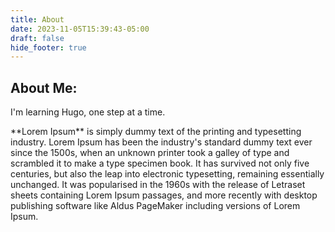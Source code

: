 ```yaml
---
title: About
date: 2023-11-05T15:39:43-05:00
draft: false
hide_footer: true
---
```


<h2>About Me:</h2>
I'm learning Hugo, one step at a time.
<p>**Lorem Ipsum** is simply dummy text of the printing and typesetting industry. Lorem Ipsum has been the industry's standard dummy text ever since the 1500s, when an unknown printer took a galley of type and scrambled it to make a type specimen book. It has survived not only five centuries, but also the leap into electronic typesetting, remaining essentially unchanged. It was popularised in the 1960s with the release of Letraset sheets containing Lorem Ipsum passages, and more recently with desktop publishing software like Aldus PageMaker including versions of Lorem Ipsum.</p>

